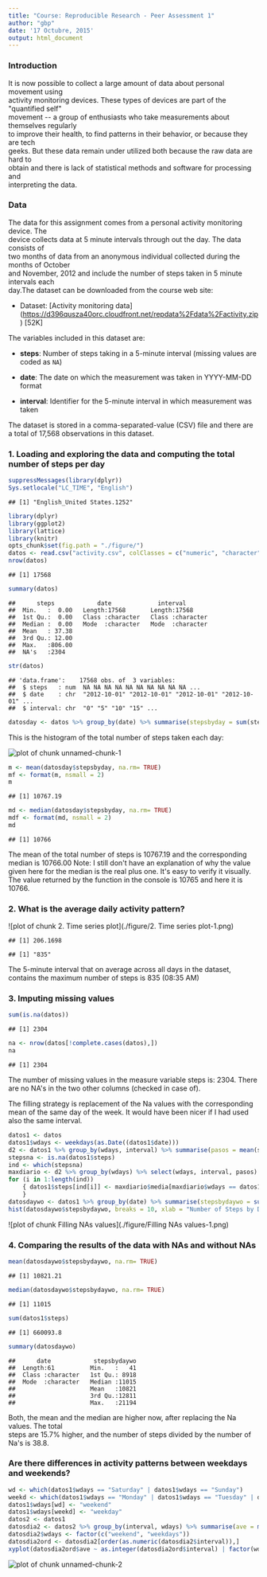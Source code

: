 ```yaml
---
title: "Course: Reproducible Research - Peer Assessment 1"
author: "gbp"
date: '17 Octubre, 2015'
output: html_document
---
```

### Introduction

It is now possible to collect a large amount of data about personal movement using  
activity monitoring devices. These types of devices are part of the "quantified self"  
movement -- a group of enthusiasts who take measurements about themselves regularly  
to improve their health, to find patterns in their behavior, or because they are tech  
geeks. But these data remain under utilized both because the raw data are hard to  
obtain and there is lack of statistical methods and software for processing and  
interpreting the data.

### Data

The data for this assignment comes from a personal activity monitoring device. The  
device collects data at 5 minute intervals through out the day. The data consists of  
two months of data from an anonymous individual collected during the months of October  
and November, 2012 and include the number of steps taken in 5 minute intervals each  
day.The dataset can be downloaded from the course web site:
* Dataset: [Activity monitoring data] (https://d396qusza40orc.cloudfront.net/repdata%2Fdata%2Factivity.zip) [52K]

The variables included in this dataset are:

* **steps**: Number of steps taking in a 5-minute interval (missing
    values are coded as `NA`)

* **date**: The date on which the measurement was taken in YYYY-MM-DD
    format

* **interval**: Identifier for the 5-minute interval in which
    measurement was taken

The dataset is stored in a comma-separated-value (CSV) file and there
are a total of 17,568 observations in this
dataset.

### 1. Loading and exploring the data and computing the total number of steps per day


```r
suppressMessages(library(dplyr))
Sys.setlocale("LC_TIME", "English")
```

```
## [1] "English_United States.1252"
```

```r
library(dplyr)
library(ggplot2)
library(lattice)
library(knitr)
opts_chunk$set(fig.path = "./figure/")
datos <- read.csv("activity.csv", colClasses = c("numeric", "character", "character"))
nrow(datos)
```

```
## [1] 17568
```

```r
summary(datos)
```

```
##      steps            date             interval        
##  Min.   :  0.00   Length:17568       Length:17568      
##  1st Qu.:  0.00   Class :character   Class :character  
##  Median :  0.00   Mode  :character   Mode  :character  
##  Mean   : 37.38                                        
##  3rd Qu.: 12.00                                        
##  Max.   :806.00                                        
##  NA's   :2304
```

```r
str(datos)
```

```
## 'data.frame':	17568 obs. of  3 variables:
##  $ steps   : num  NA NA NA NA NA NA NA NA NA NA ...
##  $ date    : chr  "2012-10-01" "2012-10-01" "2012-10-01" "2012-10-01" ...
##  $ interval: chr  "0" "5" "10" "15" ...
```

```r
datosday <- datos %>% group_by(date) %>% summarise(stepsbyday = sum(steps, rm.na = TRUE))
```

This is the histogram of the total number of steps taken each day:

![plot of chunk unnamed-chunk-1](./figure/unnamed-chunk-1-1.png) 


```r
m <- mean(datosday$stepsbyday, na.rm= TRUE)
mf <- format(m, nsmall = 2)
m
```

```
## [1] 10767.19
```

```r
md <- median(datosday$stepsbyday, na.rm= TRUE)
mdf <- format(md, nsmall = 2)
md
```

```
## [1] 10766
```
The mean of the total number of steps is 10767.19 and the corresponding median is 10766.00
Note: I still don't have an explanation of why the value given here for the median is the real plus one. It's easy to verify it visually. The value returned by the function in the console is 10765 and here it is 10766. 

### 2. What is the average daily activity pattern?
![plot of chunk 2. Time series plot](./figure/2. Time series plot-1.png) 

```
## [1] 206.1698
```

```
## [1] "835"
```
The 5-minute interval that on average across all days in the dataset, contains the maximum number of steps is 835 (08:35 AM)

### 3. Imputing missing values


```r
sum(is.na(datos))
```

```
## [1] 2304
```

```r
na <- nrow(datos[!complete.cases(datos),])
na
```

```
## [1] 2304
```
The number of missing values in the measure variable steps is: 2304. There are no NA's in the two other columns (checked in case of).

The filling strategy is replacement of the Na values with the corresponding mean of the same day of the week. It would have been nicer if I had used also the same interval.


```r
datos1 <- datos
datos1$wdays <- weekdays(as.Date((datos1$date)))
d2 <- datos1 %>% group_by(wdays, interval) %>% summarise(pasos = mean(steps, na.rm = TRUE))
stepsna <- is.na(datos1$steps)
ind <- which(stepsna)
maxdiario <- d2 %>% group_by(wdays) %>% select(wdays, interval, pasos) %>% summarise(media = mean(pasos, na.rm = TRUE))
for (i in 1:length(ind))
    { datos1$steps[ind[i]] <- maxdiario$media[maxdiario$wdays == datos1$wdays[ind[i]]]
    }
datosdaywo <- datos1 %>% group_by(date) %>% summarise(stepsbydaywo = sum(steps, na.rm = TRUE))
hist(datosdaywo$stepsbydaywo, breaks = 10, xlab = "Number of Steps by Day", main = "Histogram of total steps by day (no NA's)")
```

![plot of chunk Filling NAs values](./figure/Filling NAs values-1.png) 

### 4. Comparing the results of the data with NAs and without NAs


```r
mean(datosdaywo$stepsbydaywo, na.rm= TRUE)
```

```
## [1] 10821.21
```

```r
median(datosdaywo$stepsbydaywo, na.rm= TRUE)
```

```
## [1] 11015
```

```r
sum(datos1$steps)
```

```
## [1] 660093.8
```

```r
summary(datosdaywo)
```

```
##      date            stepsbydaywo  
##  Length:61          Min.   :   41  
##  Class :character   1st Qu.: 8918  
##  Mode  :character   Median :11015  
##                     Mean   :10821  
##                     3rd Qu.:12811  
##                     Max.   :21194
```
Both, the mean and the median are higher now, after replacing the Na values. The total  
steps are 15.7% higher, and the number of steps divided by the number of Na's is 38.8.

### Are there differences in activity patterns between weekdays and weekends?


```r
wd <- which(datos1$wdays == "Saturday" | datos1$wdays == "Sunday")
weekd <- which(datos1$wdays == "Monday" | datos1$wdays == "Tuesday" | datos1$wdays == "Wednesday" | datos1$wdays == "Thursday" | datos1$wdays == "Friday")
datos1$wdays[wd] <- "weekend"
datos1$wdays[weekd] <- "weekday"
datos2 <- datos1
datosdia2 <- datos2 %>% group_by(interval, wdays) %>% summarise(ave = mean(steps))
datosdia2$wdays <- factor(c("weekend", "weekdays"))
datosdia2ord <- datosdia2[order(as.numeric(datosdia2$interval)),]
xyplot(datosdia2ord$ave ~ as.integer(datosdia2ord$interval) | factor(wdays), data = datosdia2ord, type = "l", layout = c(1, 2), xlab = "5 minutes interval (from 00:00AM to 11:55PM)", ylab = "Average number of steps")
```

![plot of chunk unnamed-chunk-2](./figure/unnamed-chunk-2-1.png) 
